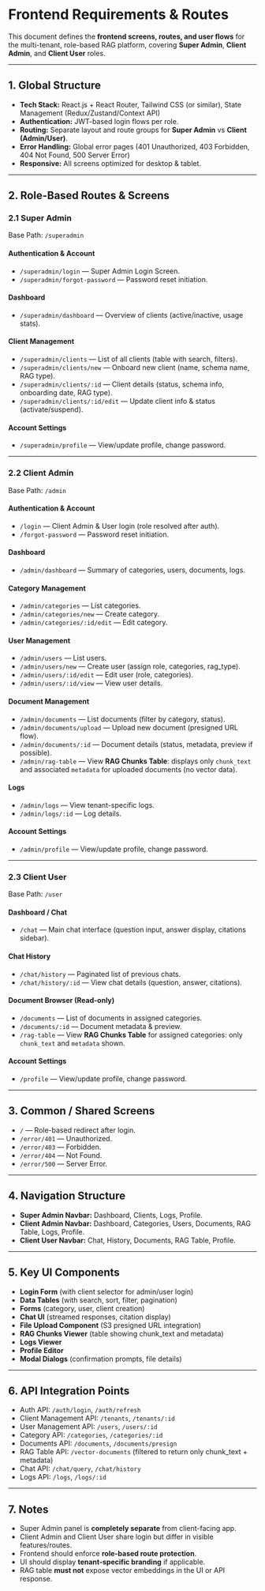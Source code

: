 # Frontend Requirements & Routes

This document defines the **frontend screens, routes, and user flows** for the multi-tenant, role-based RAG platform, covering **Super Admin**, **Client Admin**, and **Client User** roles.

---

## 1. Global Structure

- **Tech Stack:** React.js + React Router, Tailwind CSS (or similar), State Management (Redux/Zustand/Context API)
- **Authentication:** JWT-based login flows per role.
- **Routing:** Separate layout and route groups for **Super Admin** vs **Client (Admin/User)**.
- **Error Handling:** Global error pages (401 Unauthorized, 403 Forbidden, 404 Not Found, 500 Server Error)
- **Responsive:** All screens optimized for desktop & tablet.

---

## 2. Role-Based Routes & Screens

### 2.1 **Super Admin**

Base Path: `/superadmin`

#### **Authentication & Account**

- `/superadmin/login` — Super Admin Login Screen.
- `/superadmin/forgot-password` — Password reset initiation.

#### **Dashboard**

- `/superadmin/dashboard` — Overview of clients (active/inactive, usage stats).

#### **Client Management**

- `/superadmin/clients` — List of all clients (table with search, filters).
- `/superadmin/clients/new` — Onboard new client (name, schema name, RAG type).
- `/superadmin/clients/:id` — Client details (status, schema info, onboarding date, RAG type).
- `/superadmin/clients/:id/edit` — Update client info & status (activate/suspend).

#### **Account Settings**

- `/superadmin/profile` — View/update profile, change password.

---

### 2.2 **Client Admin**

Base Path: `/admin`

#### **Authentication & Account**

- `/login` — Client Admin & User login (role resolved after auth).
- `/forgot-password` — Password reset initiation.

#### **Dashboard**

- `/admin/dashboard` — Summary of categories, users, documents, logs.

#### **Category Management**

- `/admin/categories` — List categories.
- `/admin/categories/new` — Create category.
- `/admin/categories/:id/edit` — Edit category.

#### **User Management**

- `/admin/users` — List users.
- `/admin/users/new` — Create user (assign role, categories, rag_type).
- `/admin/users/:id/edit` — Edit user (role, categories).
- `/admin/users/:id/view` — View user details.

#### **Document Management**

- `/admin/documents` — List documents (filter by category, status).
- `/admin/documents/upload` — Upload new document (presigned URL flow).
- `/admin/documents/:id` — Document details (status, metadata, preview if possible).
- `/admin/rag-table` — View **RAG Chunks Table**: displays only `chunk_text` and associated `metadata` for uploaded documents (no vector data).

#### **Logs**

- `/admin/logs` — View tenant-specific logs.
- `/admin/logs/:id` — Log details.

#### **Account Settings**

- `/admin/profile` — View/update profile, change password.

---

### 2.3 **Client User**

Base Path: `/user`

#### **Dashboard / Chat**

- `/chat` — Main chat interface (question input, answer display, citations sidebar).

#### **Chat History**

- `/chat/history` — Paginated list of previous chats.
- `/chat/history/:id` — View chat details (question, answer, citations).

#### **Document Browser** (Read-only)

- `/documents` — List of documents in assigned categories.
- `/documents/:id` — Document metadata & preview.
- `/rag-table` — View **RAG Chunks Table** for assigned categories: only `chunk_text` and `metadata` shown.

#### **Account Settings**

- `/profile` — View/update profile, change password.

---

## 3. Common / Shared Screens

- `/` — Role-based redirect after login.
- `/error/401` — Unauthorized.
- `/error/403` — Forbidden.
- `/error/404` — Not Found.
- `/error/500` — Server Error.

---

## 4. Navigation Structure

- **Super Admin Navbar:** Dashboard, Clients, Logs, Profile.
- **Client Admin Navbar:** Dashboard, Categories, Users, Documents, RAG Table, Logs, Profile.
- **Client User Navbar:** Chat, History, Documents, RAG Table, Profile.

---

## 5. Key UI Components

- **Login Form** (with client selector for admin/user login)
- **Data Tables** (with search, sort, filter, pagination)
- **Forms** (category, user, client creation)
- **Chat UI** (streamed responses, citation display)
- **File Upload Component** (S3 presigned URL integration)
- **RAG Chunks Viewer** (table showing chunk_text and metadata)
- **Logs Viewer**
- **Profile Editor**
- **Modal Dialogs** (confirmation prompts, file details)

---

## 6. API Integration Points

- Auth API: `/auth/login`, `/auth/refresh`
- Client Management API: `/tenants`, `/tenants/:id`
- User Management API: `/users`, `/users/:id`
- Category API: `/categories`, `/categories/:id`
- Documents API: `/documents`, `/documents/presign`
- RAG Table API: `/vector-documents` (filtered to return only chunk_text + metadata)
- Chat API: `/chat/query`, `/chat/history`
- Logs API: `/logs`, `/logs/:id`

---

## 7. Notes

- Super Admin panel is **completely separate** from client-facing app.
- Client Admin and Client User share login but differ in visible features/routes.
- Frontend should enforce **role-based route protection**.
- UI should display **tenant-specific branding** if applicable.
- RAG table **must not** expose vector embeddings in the UI or API response.
